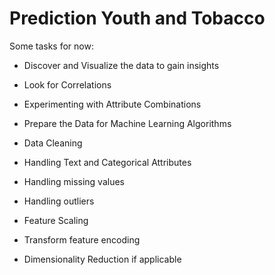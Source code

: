 # Prediction Youth and Tobacco
 Some tasks for now:
- Discover and Visualize the data to gain insights

-  Look for Correlations

- Experimenting with Attribute Combinations

- Prepare the Data for Machine Learning Algorithms

- Data Cleaning

- Handling Text and Categorical Attributes

- Handling missing values

- Handling outliers

- Feature Scaling

- Transform feature encoding 

- Dimensionality Reduction if applicable
